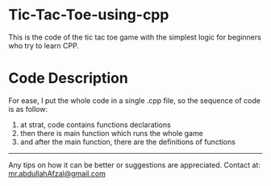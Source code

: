 # Tic-Tac-Toe-using-cpp
This is the code of the tic tac toe game with the simplest logic for beginners who try to learn CPP.
# Code Description
For ease, I put the whole code in a single .cpp file, so the sequence of code is as follow:

1. at strat, code contains functions declarations
2. then there is main function which runs the whole game
3. and after the main function, there are the definitions of functions
---

Any tips on how it can be better or suggestions are appreciated.
Contact at: mr.abdullahAfzal@gmail.com
